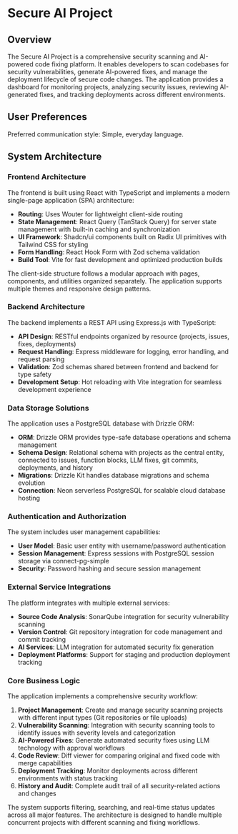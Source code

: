# Secure AI Project

## Overview

The Secure AI Project is a comprehensive security scanning and AI-powered code fixing platform. It enables developers to scan codebases for security vulnerabilities, generate AI-powered fixes, and manage the deployment lifecycle of secure code changes. The application provides a dashboard for monitoring projects, analyzing security issues, reviewing AI-generated fixes, and tracking deployments across different environments.

## User Preferences

Preferred communication style: Simple, everyday language.

## System Architecture

### Frontend Architecture
The frontend is built using React with TypeScript and implements a modern single-page application (SPA) architecture:

- **Routing**: Uses Wouter for lightweight client-side routing
- **State Management**: React Query (TanStack Query) for server state management with built-in caching and synchronization
- **UI Framework**: Shadcn/ui components built on Radix UI primitives with Tailwind CSS for styling
- **Form Handling**: React Hook Form with Zod schema validation
- **Build Tool**: Vite for fast development and optimized production builds

The client-side structure follows a modular approach with pages, components, and utilities organized separately. The application supports multiple themes and responsive design patterns.

### Backend Architecture
The backend implements a REST API using Express.js with TypeScript:

- **API Design**: RESTful endpoints organized by resource (projects, issues, fixes, deployments)
- **Request Handling**: Express middleware for logging, error handling, and request parsing
- **Validation**: Zod schemas shared between frontend and backend for type safety
- **Development Setup**: Hot reloading with Vite integration for seamless development experience

### Data Storage Solutions
The application uses a PostgreSQL database with Drizzle ORM:

- **ORM**: Drizzle ORM provides type-safe database operations and schema management
- **Schema Design**: Relational schema with projects as the central entity, connected to issues, function blocks, LLM fixes, git commits, deployments, and history
- **Migrations**: Drizzle Kit handles database migrations and schema evolution
- **Connection**: Neon serverless PostgreSQL for scalable cloud database hosting

### Authentication and Authorization
The system includes user management capabilities:

- **User Model**: Basic user entity with username/password authentication
- **Session Management**: Express sessions with PostgreSQL session storage via connect-pg-simple
- **Security**: Password hashing and secure session management

### External Service Integrations
The platform integrates with multiple external services:

- **Source Code Analysis**: SonarQube integration for security vulnerability scanning
- **Version Control**: Git repository integration for code management and commit tracking
- **AI Services**: LLM integration for automated security fix generation
- **Deployment Platforms**: Support for staging and production deployment tracking

### Core Business Logic
The application implements a comprehensive security workflow:

1. **Project Management**: Create and manage security scanning projects with different input types (Git repositories or file uploads)
2. **Vulnerability Scanning**: Integration with security scanning tools to identify issues with severity levels and categorization
3. **AI-Powered Fixes**: Generate automated security fixes using LLM technology with approval workflows
4. **Code Review**: Diff viewer for comparing original and fixed code with merge capabilities
5. **Deployment Tracking**: Monitor deployments across different environments with status tracking
6. **History and Audit**: Complete audit trail of all security-related actions and changes

The system supports filtering, searching, and real-time status updates across all major features. The architecture is designed to handle multiple concurrent projects with different scanning and fixing workflows.